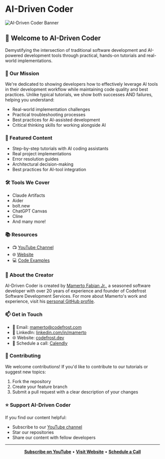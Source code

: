 # AI-Driven Coder

![AI-Driven Coder Banner](https://api.placeholder.com/1200/300)

## 👋 Welcome to AI-Driven Coder

Demystifying the intersection of traditional software development and AI-powered development tools through practical, hands-on tutorials and real-world implementations.

### 🎯 Our Mission

We're dedicated to showing developers how to effectively leverage AI tools in their development workflow while maintaining code quality and best practices. Unlike typical tutorials, we show both successes AND failures, helping you understand:

- Real-world implementation challenges
- Practical troubleshooting processes
- Best practices for AI-assisted development
- Critical thinking skills for working alongside AI

### 🎥 Featured Content

- Step-by-step tutorials with AI coding assistants
- Real project implementations
- Error resolution guides
- Architectural decision-making
- Best practices for AI-tool integration

### 🛠️ Tools We Cover

- Claude Artifacts
- Aider
- bolt.new
- ChatGPT Canvas
- Cline
- And many more!

### 📚 Resources

- 📺 [YouTube Channel](https://youtube.com/@aidrivencoder)
- 🌐 [Website](https://aidrivencoder.com)
- 💻 [Code Examples](https://github.com/aidrivencoder)

### 👤 About the Creator

AI-Driven Coder is created by [Mamerto Fabian Jr.](https://github.com/mamertofabian), a seasoned software developer with over 20 years of experience and founder of Codefrost Software Development Services. For more about Mamerto's work and experience, visit his [personal GitHub profile](https://github.com/mamertofabian).

### 📫 Get in Touch

- 📧 Email: mamerto@codefrost.com
- 🤝 LinkedIn: [linkedin.com/in/mamerto](https://linkedin.com/in/mamerto)
- 🌐 Website: [codefrost.dev](https://codefrost.dev)
- 📅 Schedule a call: [Calendly](https://calendly.com/mamerto/30min)

### 🤝 Contributing

We welcome contributions! If you'd like to contribute to our tutorials or suggest new topics:

1. Fork the repository
2. Create your feature branch
3. Submit a pull request with a clear description of your changes

### ⭐ Support AI-Driven Coder

If you find our content helpful:
- Subscribe to our [YouTube channel](https://youtube.com/@aidrivencoder)
- Star our repositories
- Share our content with fellow developers

---

<div align="center">

**[Subscribe on YouTube](https://youtube.com/@aidrivencoder)** • **[Visit Website](https://aidrivencoder.com)** • **[Schedule a Call](https://calendly.com/mamerto/30min)**

</div>
